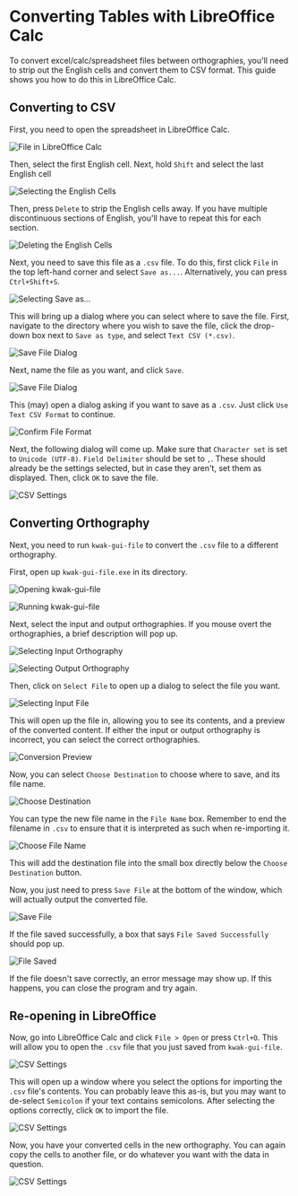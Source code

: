 # Converting Tables with LibreOffice Calc

To convert excel/calc/spreadsheet files between 
orthographies, you'll need to strip out the English
cells and convert them to CSV format. This guide shows
you how to do this in LibreOffice Calc.

## Converting to CSV

First, you need to open the spreadsheet in LibreOffice Calc.

![File in LibreOffice Calc](../imgs/calc/calc_0001.png)

Then, select the first English cell. Next, hold `Shift`
and select the last English cell

![Selecting the English Cells](../imgs/calc/calc_0002.png)

Then, press `Delete` to strip the English cells away. 
If you have multiple discontinuous sections of English,
you'll have to repeat this for each section.

![Deleting the English Cells](../imgs/calc/calc_0003.png)

Next, you need to save this file as a `.csv` file. To do
this, first click `File` in the top left-hand corner
and select `Save as...`. Alternatively, you can press
`Ctrl+Shift+S`.

![Selecting `Save as...`](../imgs/calc/calc_0004.png)

This will bring up a dialog where you can select where
to save the file. First, navigate to the directory where
you wish to save the file, click the drop-down box
next to `Save as type`, and select `Text CSV (*.csv)`.

![Save File Dialog](../imgs/calc/calc_0005.png)

Next, name the file as you want, and click `Save`.

![Save File Dialog](../imgs/calc/calc_0006.png)

This (may) open a dialog asking if you want to save as a 
`.csv`. Just click `Use Text CSV Format` to continue.

![Confirm File Format](../imgs/calc/calc_0006b.png)

Next, the following dialog will come up. Make sure that
`Character set` is set to `Unicode (UTF-8)`. 
`Field Delimiter` should be set to `,`. These should
already be the settings selected, but in case they aren't,
set them as displayed. Then, click `OK` to save the file.

![CSV Settings](../imgs/calc/calc_0008.png)

## Converting Orthography

Next, you need to run `kwak-gui-file` to convert the
`.csv` file to a different orthography.

First, open up `kwak-gui-file.exe` in its directory.

![Opening `kwak-gui-file`](../imgs/gui/gui_0002.png)

![Running `kwak-gui-file`](../imgs/gui/gui_0003.png)

Next, select the input and output orthographies. If you
mouse overt the orthographies, a brief description will
pop up.

![Selecting Input Orthography](../imgs/gui/gui_0004.png)

![Selecting Output Orthography](../imgs/gui/gui_0005.png)

Then, click on `Select File` to open up a dialog to
select the file you want.

![Selecting Input File](../imgs/gui/gui_0006.png)

This will open up the file in, allowing you to see its
contents, and a preview of the converted content. If
either the input or output orthography is incorrect,
you can select the correct orthographies.

![Conversion Preview](../imgs/gui/gui_0007.png)

Now, you can select `Choose Destination` to choose
where to save, and its file name.

![Choose Destination](../imgs/gui/gui_0008.png)

You can type the new file name in the `File Name`
box. Remember to end the filename in `.csv` to
ensure that it is interpreted as such when
re-importing it.

![Choose File Name](../imgs/gui/gui_0009.png)

This will add the destination file into the small
box directly below the `Choose Destination` button.

Now, you just need to press `Save File` at the bottom
of the window, which will actually output the converted
file.

![Save File](../imgs/gui/gui_0010.png)

If the file saved successfully, a box that says
`File Saved Successfully` should pop up. 

![File Saved](../imgs/gui/gui_0011.png)

If the file doesn't save correctly, an error message 
may show up. If this happens, you can close the program
and try again.

## Re-opening in LibreOffice

Now, go into LibreOffice Calc and click `File > Open`
or press `Ctrl+O`. This will allow you to open the
`.csv` file that you just saved from `kwak-gui-file`.

![CSV Settings](../imgs/calc/open_calc_0001.png)

This will open up a window where you select the options
for importing the `.csv` file's contents. You can
probably leave this as-is, but you may want to de-select
`Semicolon` if your text contains semicolons. After 
selecting the options correctly, click `OK` to import
the file.

![CSV Settings](../imgs/calc/open_calc_0002.png)

Now, you have your converted cells in the new orthography.
You can again copy the cells to another file, or do
whatever you want with the data in question.

![CSV Settings](../imgs/calc/open_calc_0003.png)

